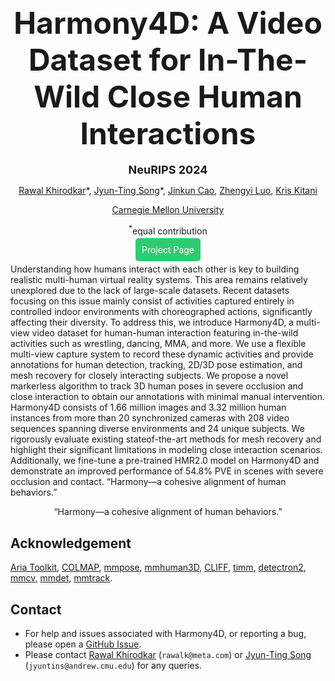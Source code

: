 <div align="center">

<h2><font size="10">Harmony4D: A Video Dataset for In-The-Wild Close Human Interactions</font></h2>

<b><font size="4">NeuRIPS 2024</font></b>

[Rawal Khirodkar](https://github.com/rawalkhirodkar)\*, [Jyun-Ting Song](https://jyuntins.github.io/)\*, [Jinkun Cao](https://www.jinkuncao.com/), [Zhengyi Luo](https://www.zhengyiluo.com/), [Kris Kitani](https://kriskitani.github.io/)
 
[Carnegie Mellon University](https://www.cmu.edu/)

<sup>*</sup>equal contribution

<p><a href="https://jyuntins.github.io/Harmony4D" style="background-color:#2ecc71; color:white; padding:10px; text-decoration:none; border-radius:5px;">Project Page</a></p>

</div>


Understanding how humans interact with each other is key to building realistic
multi-human virtual reality systems. This area remains relatively unexplored
due to the lack of large-scale datasets. Recent datasets focusing on this issue
mainly consist of activities captured entirely in controlled indoor environments
with choreographed actions, significantly affecting their diversity. To address
this, we introduce Harmony4D, a multi-view video dataset for human-human
interaction featuring in-the-wild activities such as wrestling, dancing, MMA, and
more. We use a flexible multi-view capture system to record these dynamic
activities and provide annotations for human detection, tracking, 2D/3D pose
estimation, and mesh recovery for closely interacting subjects. We propose a
novel markerless algorithm to track 3D human poses in severe occlusion and
close interaction to obtain our annotations with minimal manual intervention.
Harmony4D consists of 1.66 million images and 3.32 million human instances
from more than 20 synchronized cameras with 208 video sequences spanning
diverse environments and 24 unique subjects. We rigorously evaluate existing stateof-the-art methods for mesh recovery and highlight their significant limitations
in modeling close interaction scenarios. Additionally, we fine-tune a pre-trained
HMR2.0 model on Harmony4D and demonstrate an improved performance of
54.8% PVE in scenes with severe occlusion and contact. 
“Harmony—a cohesive alignment of human behaviors.”

<div align="center">
“Harmony—a cohesive alignment of human behaviors.”
</div>

## Acknowledgement
[Aria Toolkit](https://github.com/facebookresearch/projectaria_tools), [COLMAP](https://github.com/colmap/colmap), [mmpose](https://github.com/open-mmlab/mmpose/tree/main), [mmhuman3D](https://github.com/open-mmlab/mmhuman3d), [CLIFF](https://github.com/haofanwang/CLIFF), [timm](https://github.com/rwightman/pytorch-image-models), [detectron2](https://github.com/facebookresearch/detectron2), [mmcv](https://github.com/open-mmlab/mmcv), [mmdet](https://github.com/open-mmlab/mmdetection), [mmtrack](https://github.com/open-mmlab/mmtracking).



## Contact
- For help and issues associated with Harmony4D, or reporting a bug, please open a [GitHub Issue](https://github.com/jyuntins/harmony4d).
- Please contact [Rawal Khirodkar](https://rawalkhirodkar.github.io/) (`rawalk@meta.com`) or [Jyun-Ting Song](https://jyuntins.github.io/) (`jyuntins@andrew.cmu.edu`) for any queries.
